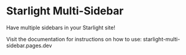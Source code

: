 # Starlight Multi-Sidebar

Have multiple sidebars in your Starlight site!

Visit the documentation for instructions on how to use: starlight-multi-sidebar.pages.dev
